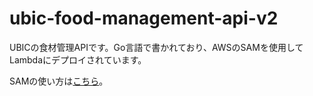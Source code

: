 # ubic-food-management-api-v2

UBICの食材管理APIです。Go言語で書かれており、AWSのSAMを使用してLambdaにデプロイされています。

SAMの使い方は[こちら](SAM_README.md)。
